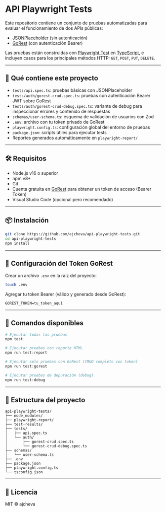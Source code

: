 # API Playwright Tests

Este repositorio contiene un conjunto de pruebas automatizadas para evaluar el funcionamiento de dos APIs públicas:  
- [JSONPlaceholder](https://jsonplaceholder.typicode.com/) (sin autenticación)
- [GoRest](https://gorest.co.in/public/v2/users) (con autenticación Bearer)

Las pruebas están construidas con [Playwright Test](https://playwright.dev/test) en [TypeScript](https://www.typescriptlang.org/), e incluyen casos para los principales métodos HTTP: `GET`, `POST`, `PUT`, `DELETE`.

---

## 🧠 Qué contiene este proyecto

- `tests/api.spec.ts`: pruebas básicas con JSONPlaceholder
- `tests/auth/gorest-crud.spec.ts`: pruebas con autenticación Bearer JWT sobre GoRest
- `tests/auth/gorest-crud-debug.spec.ts`: variante de debug para inspeccionar errores y contenido de respuestas
- `schemas/user-schema.ts`: esquema de validación de usuarios con Zod
- `.env`: archivo con tu token privado de GoRest
- `playwright.config.ts`: configuración global del entorno de pruebas
- `package.json`: scripts útiles para ejecutar tests
- Reportes generados automáticamente en `playwright-report/`

---

## 🛠️ Requisitos

- Node.js v16 o superior
- npm v8+
- Git
- Cuenta gratuita en [GoRest](https://gorest.co.in/) para obtener un token de acceso (Bearer Token)
- Visual Studio Code (opcional pero recomendado)

---

## 📦 Instalación

```bash
git clone https://github.com/ajcheva/api-playwright-tests.git
cd api-playwright-tests
npm install
```

---

## 🔐 Configuración del Token GoRest

Crear un archivo `.env` en la raíz del proyecto:

```bash
touch .env
```

Agregar tu token Bearer (válido y generado desde GoRest):

```env
GOREST_TOKEN=tu_token_aqui
```

---

## 🚀 Comandos disponibles

```bash
# Ejecutar todas las pruebas
npm test

# Ejecutar pruebas con reporte HTML
npm run test:report

# Ejecutar solo pruebas con GoRest (CRUD completo con token)
npm run test:gorest

# Ejecutar pruebas de depuración (debug)
npm run test:debug
```

---

## 📁 Estructura del proyecto

```
api-playwright-tests/
├── node_modules/
├── playwright-report/
├── test-results/
├── tests/
│   ├── api.spec.ts
│   └── auth/
│       ├── gorest-crud.spec.ts
│       └── gorest-crud-debug.spec.ts
├── schemas/
│   └── user-schema.ts
├── .env
├── package.json
├── playwright.config.ts
└── tsconfig.json
```

---

## 🧾 Licencia

MIT © ajcheva
